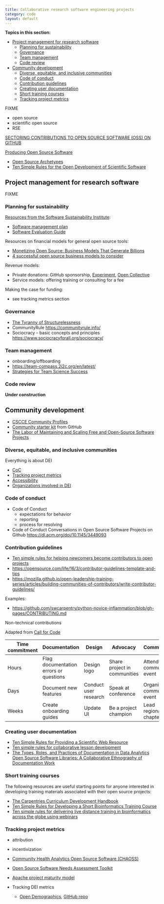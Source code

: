 ```yaml
---
title: Collaborative research software engineering projects
category: code
layout: default
---
```


**Topics in this section:**
- [Project management for research software](#project-management-for-research-software)
  - [Planning for sustainability](#planning-for-sustainability)
  - [Governance](#governance)
  - [Team management](#team-management)
  - [Code review](#code-review)
- [Community development](#community-development)
  - [Diverse, equitable, and inclusive communities](#diverse-equitable-and-inclusive-communities)
  - [Code of conduct](#code-of-conduct)
  - [Contribution guidelines](#contribution-guidelines)
  - [Creating user documentation](#creating-user-documentation)
  - [Short training courses](#short-training-courses)
  - [Tracking project metrics](#tracking-project-metrics)

FIXME
- open source
- scientific open source
- RSE

[SECTORING CONTRIBUTIONS TO OPEN SOURCE SOFTWARE (OSS) ON GITHUB](https://dspg-young-scholars-program.github.io/dspg20oss/?dspg)

[Producing Open Source Software](https://producingoss.com/)

- [Open Source Archetypes](https://blog.mozilla.org/wp-content/uploads/2018/05/MZOTS_OS_Archetypes_report_ext_scr.pdf)
- [Ten Simple Rules for the Open Development of Scientific Software](https://journals.plos.org/ploscompbiol/article?id=10.1371/journal.pcbi.1002802)

## Project management for research software

FIXME

### Planning for sustainability

[Resources from the Software Sustainability Institute](https://www.software.ac.uk/resources):

- [Software management plan](https://www.software.ac.uk/resources/guides/software-management-plans)
- [Software Evaluation Guide](https://www.software.ac.uk/resources/guides-everything/software-evaluation-guide)

Resources on financial models for general open source tools:

- [Monetizing Open Source: Business Models That Generate Billions](https://www.forbes.com/sites/glennsolomon/2020/09/15/monetizing-open-source-business-models-that-generate-billions/?sh=769ff83834fd)
- [4 successful open source business models to consider](https://opensource.com/article/17/12/open-source-business-models)

Revenue models:

- Private donations: GitHub sponsorship, [Experiment](https://experiment.com/), [Open Collective](https://opencollective.com/)
- Service models: offering training or consulting for a fee

Making the case for funding:

- see tracking metrics section

### Governance

- [The Tyranny of Structurelessness](https://www.jofreeman.com/joreen/tyranny.htm)
- CommunityRule https://communityrule.info/
- Sociocracy – basic concepts and principles https://www.sociocracyforall.org/sociocracy/

### Team management

- onboarding/offboarding
- https://team-compass.2i2c.org/en/latest/
- [Strategies for Team Science Success](https://link.springer.com/book/10.1007/978-3-030-20992-6)

### Code review

**Under construction**

## Community development

- [CSCCE Community Profiles](https://www.cscce.org/resources/scientific-community-profiles/)
- [Community starter kit](https://lab.github.com/githubtraining/community-starter-kit) from GitHub
- [The Labor of Maintaining and Scaling Free and Open-Source Software Projects](https://stuartgeiger.com/articles/2021-02-28-maintaining-scaling-foss-cscw2021/)

### Diverse, equitable, and inclusive communities

Everything is about DEI

- [CoC](#code-of-conduct)
- [Tracking project metrics](#tracking-project-metrics)
- [Accessibility](/open-science/code/code-development/#user-interfaces)
- [Organizations involved in DEI](/open-science/resources/organizations)

### Code of conduct

- Code of Conduct
  - expectations for behavior
  - reporting
  - process for resolving
- Code of Conduct Conversations in Open Source Software Projects on Github https://dl.acm.org/doi/10.1145/3449093

### Contribution guidelines

- [Ten simple rules for helping newcomers become contributors to open projects](https://journals.plos.org/ploscompbiol/article?id=10.1371/journal.pcbi.1007296)
- https://opensource.com/life/16/3/contributor-guidelines-template-and-tips
- https://mozilla.github.io/open-leadership-training-series/articles/building-communities-of-contributors/write-contributor-guidelines/

Examples:

- https://github.com/swcarpentry/python-novice-inflammation/blob/gh-pages/CONTRIBUTING.md

Non-technical contributions

Adapted from [Call for Code](https://callforcode.org/)

| Time commitment | Documentation | Design | Advocacy | Community |
|---|---|---|---|---|
| Hours | Flag documentation errors or questions | Design logo | Share project in communities | Attend community event |
| Days | Document new features | Conduct user research | Speak at conference | Organize community event |
| Weeks | Create onboarding guides | Update UI | Be a project champion | Lead regional chapter |

### Creating user documentation

- [Ten Simple Rules for Providing a Scientific Web Resource](https://journals.plos.org/ploscompbiol/article?id=10.1371/journal.pcbi.1001126)
- [Ten simple rules for collaborative lesson development](https://journals.plos.org/ploscompbiol/article?id=10.1371/journal.pcbi.1005963)
- [The Types, Roles, and Practices of Documentation in Data Analytics Open Source Software Libraries: A Collaborative Ethnography of Documentation Work](https://stuartgeiger.com/articles/2018-05-28-cscw-documentation/)

### Short training courses

The following resources are useful starting points for anyone interested in 
developing training materials associated with their open source projects:

- [The Carpentries Curriculum Development Handbook](https://cdh.carpentries.org/)
- [Ten Simple Rules for Developing a Short Bioinformatics Training Course](https://journals.plos.org/ploscompbiol/article?id=10.1371/journal.pcbi.1002245)
- [Ten simple rules for delivering live distance training in bioinformatics across the globe using webinars](https://journals.plos.org/ploscompbiol/article?id=10.1371/journal.pcbi.1006419)

### Tracking project metrics

- attribution
- incentivization

- [Community Health Analytics Open Source Software (CHAOSS)](https://chaoss.community/)
- [Open Source Software Needs Assessment Toolkit](https://internews.org/areas-of-expertise/global-tech/resources/open-source-software-lightweight-needs-assessment/)
- [Apache project maturity model](http://community.apache.org/apache-way/apache-project-maturity-model.html)

- Tracking DEI metrics
  - [Open Demographics](http://nikkistevens.com/open-demographics/), [GitHub repo](https://github.com/drnikki/open-demographics/)
